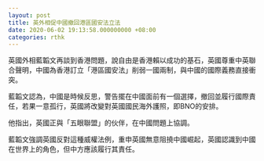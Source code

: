 ```yaml
---
layout: post
title: 英外相促中國撤回港區國安法立法
date: 2020-06-02 19:13:58.000000000 +08:00
categories: rthk
---
```


英國外相藍韜文再談到香港問題，說自由是香港賴以成功的基石，英國尊重中英聯合聲明，中國為香港訂立「港區國安法」削弱一國兩制，與中國的國際義務直接衝突。

藍韜文認為，中國是時候反思，警告擺在中國面前有一個選擇，撤回並履行國際責任，若果一意孤行，英國將改變對英國國民海外護照，即BNO的安排。

他指出，英國正與「五眼聯盟」的伙伴，在中國問題上協調。

藍韜文強調英國反對這種威權法例，重申英國無意阻撓中國崛起，英國認識到中國在世界上的角色，但中方應該履行其責任。
